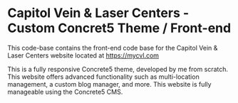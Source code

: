 # Capitol Vein & Laser Centers - Custom Concret5 Theme / Front-end

This code-base contains the front-end code base for the Capitol Vein & Laser Centers website located at https://mycvl.com 

This is a fully responsive Concrete5 theme, developed by me from scratch.  This website offers advanced functionality such as multi-location management, a custom blog manager, and more.  This website is fully manageable using the Concrete5 CMS.
